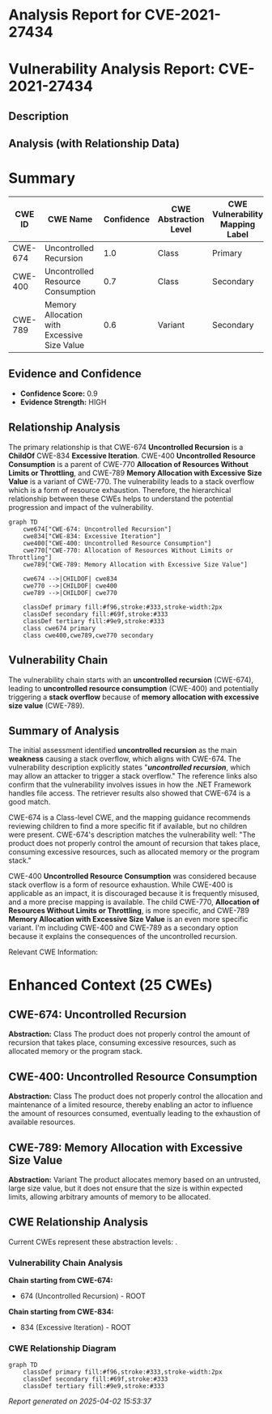 # Analysis Report for CVE-2021-27434

# Vulnerability Analysis Report: CVE-2021-27434

## Description



## Analysis (with Relationship Data)

# Summary
| CWE ID | CWE Name | Confidence | CWE Abstraction Level | CWE Vulnerability Mapping Label | CWE-Vulnerability Mapping Notes |
|---|---|---|---|---|---|
| CWE-674 | Uncontrolled Recursion | 1.0 | Class | Primary | Allowed-with-Review |
| CWE-400 | Uncontrolled Resource Consumption | 0.7 | Class | Secondary | Discouraged |
| CWE-789 | Memory Allocation with Excessive Size Value | 0.6 | Variant | Secondary | Allowed |

## Evidence and Confidence

*   **Confidence Score:** 0.9
*   **Evidence Strength:** HIGH

## Relationship Analysis
The primary relationship is that CWE-674 **Uncontrolled Recursion** is a **ChildOf** CWE-834 **Excessive Iteration**. CWE-400 **Uncontrolled Resource Consumption** is a parent of CWE-770 **Allocation of Resources Without Limits or Throttling**, and CWE-789 **Memory Allocation with Excessive Size Value** is a variant of CWE-770. The vulnerability leads to a stack overflow which is a form of resource exhaustion. Therefore, the hierarchical relationship between these CWEs helps to understand the potential progression and impact of the vulnerability.

```mermaid
graph TD
    cwe674["CWE-674: Uncontrolled Recursion"]
    cwe834["CWE-834: Excessive Iteration"]
    cwe400["CWE-400: Uncontrolled Resource Consumption"]
    cwe770["CWE-770: Allocation of Resources Without Limits or Throttling"]
    cwe789["CWE-789: Memory Allocation with Excessive Size Value"]

    cwe674 -->|CHILDOF| cwe834
    cwe770 -->|CHILDOF| cwe400
    cwe789 -->|CHILDOF| cwe770
    
    classDef primary fill:#f96,stroke:#333,stroke-width:2px
    classDef secondary fill:#69f,stroke:#333
    classDef tertiary fill:#9e9,stroke:#333
    class cwe674 primary
    class cwe400,cwe789,cwe770 secondary
```

## Vulnerability Chain
The vulnerability chain starts with an **uncontrolled recursion** (CWE-674), leading to **uncontrolled resource consumption** (CWE-400) and potentially triggering a **stack overflow** because of **memory allocation with excessive size value** (CWE-789).

## Summary of Analysis
The initial assessment identified **uncontrolled recursion** as the main **weakness** causing a stack overflow, which aligns with CWE-674. The vulnerability description explicitly states "***uncontrolled recursion***, which may allow an attacker to trigger a stack overflow." The reference links also confirm that the vulnerability involves issues in how the .NET Framework handles file access. The retriever results also showed that CWE-674 is a good match.

CWE-674 is a Class-level CWE, and the mapping guidance recommends reviewing children to find a more specific fit if available, but no children were present. CWE-674's description matches the vulnerability well: "The product does not properly control the amount of recursion that takes place, consuming excessive resources, such as allocated memory or the program stack."

CWE-400 **Uncontrolled Resource Consumption** was considered because stack overflow is a form of resource exhaustion. While CWE-400 is applicable as an impact, it is discouraged because it is frequently misused, and a more precise mapping is available. The child CWE-770, **Allocation of Resources Without Limits or Throttling**, is more specific, and CWE-789 **Memory Allocation with Excessive Size Value** is an even more specific variant. I'm including CWE-400 and CWE-789 as a secondary option because it explains the consequences of the uncontrolled recursion.

Relevant CWE Information:

# Enhanced Context (25 CWEs)

## CWE-674: Uncontrolled Recursion
**Abstraction:** Class
The product does not properly control the amount of recursion that takes place,  consuming excessive resources, such as allocated memory or the program stack.

## CWE-400: Uncontrolled Resource Consumption
**Abstraction:** Class
The product does not properly control the allocation and maintenance of a limited resource, thereby enabling an actor to influence the amount of resources consumed, eventually leading to the exhaustion of available resources.

## CWE-789: Memory Allocation with Excessive Size Value
**Abstraction:** Variant
The product allocates memory based on an untrusted, large size value, but it does not ensure that the size is within expected limits, allowing arbitrary amounts of memory to be allocated.


## CWE Relationship Analysis

Current CWEs represent these abstraction levels: .


### Vulnerability Chain Analysis

**Chain starting from CWE-674:**
- 674 (Uncontrolled Recursion) - ROOT


**Chain starting from CWE-834:**
- 834 (Excessive Iteration) - ROOT



### CWE Relationship Diagram

```mermaid
graph TD
    classDef primary fill:#f96,stroke:#333,stroke-width:2px
    classDef secondary fill:#69f,stroke:#333
    classDef tertiary fill:#9e9,stroke:#333
```



*Report generated on 2025-04-02 15:53:37*
